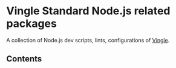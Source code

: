 # Vingle Standard Node.js related packages

A collection of Node.js dev scripts, lints, configurations of [Vingle](https://www.vingle.net).

## Contents

